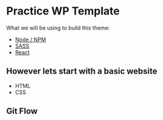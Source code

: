 # Practice WP Template
What we will be using to build this theme:
- [Node / NPM](https://nodejs.org/en/download/)
- [SASS](https://sass-lang.com/)
- [React](https://reactjs.org/)

## However lets start with a basic website
- HTML
- CSS

## Git Flow


